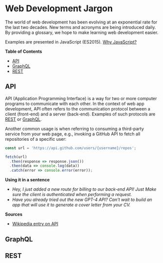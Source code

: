 # Web Development Jargon

The world of web development has been evolving at an exponential rate for the last two decades. New terms and acronyms are being introduced daily. By providing a glossary, we hope to make learning web development easier.

Examples are presented in JavaScript (ES2015). [Why JavaScript?](https://github.com/wasp-lang/web-development-jargon/wiki/Why-JavaScript%3F)

__Table of Contents__
<!-- RM(noparent,notop) -->
* [API](#api)
* [GraphQL](#graphql)
* [REST](#rest)


<!-- /RM -->

## API

API (Application Programming Interface) is a way for two or more computer programs to communicate with each other. In the context of web app development, API often refers to the communication protocol between a client (front-end) and a server (back-end). Examples of such protocols are [REST](#rest) or [GraphQL](#graphql).

Another common usage is when referring to consuming a third-party service from your web page, e.g., invoking a GitHub API to fetch all repositories of a specific user:

```js
const url = 'https://api.github.com/users/{username}/repos';

fetch(url)
  .then(response => response.json())
  .then(data => console.log(data))
  .catch(error => console.error(error));
```

__Using it in a sentence__
* *Hey, I just added a new route for billing to our back-end API! Just Make sure the client is authenticated when performing a request.*
* *Have you already tried out the new GPT-4 API? Can't wait to build an app that will use it to generate a cover letter from your CV.*


__Sources__
* [Wikipedia entry on API](https://en.wikipedia.org/wiki/API)

## GraphQL

## REST
